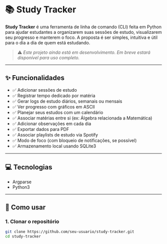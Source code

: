 # 📚 Study Tracker

**Study Tracker** é uma ferramenta de linha de comando (CLI) feita em Python para ajudar estudantes a organizarem suas sessões de estudo, visualizarem seu progresso e manterem o foco. A proposta é ser simples, intuitiva e útil para o dia a dia de quem está estudando.

> ⚠️ *Este projeto ainda está em desenvolvimento. Em breve estará disponível para uso completo.*

---

## ✨ Funcionalidades

- ✅ Adicionar sessões de estudo
- ✅ Registrar tempo dedicado por matéria
- ✅ Gerar logs de estudo diários, semanais ou mensais
- ✅ Ver progresso com gráficos em ASCII
- ✅ Planejar seus estudos com um calendário
- ✅ Associar matérias entre si (ex: Álgebra relacionada a Matemática)
- ✅ Adicionar observações em cada dia
- ✅ Exportar dados para PDF
- ✅ Associar playlists de estudo via Spotify
- ✅ Modo de foco (com bloqueio de notificações, se possível)
- ✅ Armazenamento local usando SQLite3

---
## 💻 Tecnologias
- Argparse
- Python3

---

## 🚀 Como usar

### 1. Clonar o repositório

```bash
git clone https://github.com/seu-usuario/study-tracker.git
cd study-tracker
